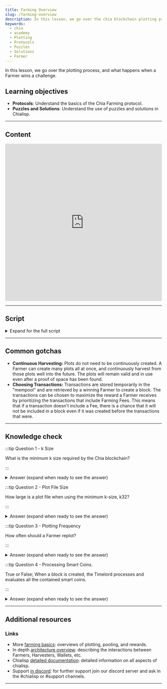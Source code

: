 ```yaml
---
title: Farming Overview
slug: /farming-overview
description: In this lesson, we go over the chia blockchain plotting process, and what happens when a chia Farmer wins a challenge.
keywords:
  - chia
  - academy
  - Plotting
  - Protocols
  - Puzzles
  - Solutions
  - Farmer
---
```


In this lesson, we go over the plotting process, and what happens when a Farmer wins a challenge.

## Learning objectives

- **Protocols**: Understand the basics of the Chia Farming protocol.
- **Puzzles and Solutions**: Understand the use of puzzles and solutions in Chialisp.

---

## Content

<div class="videoWrapper">
<iframe width="100%" height="504" src="https://www.youtube.com/embed/vyn0nIO56WU" frameborder="0" allowfullscreen="allowfullscreen"></iframe>
</div>

---

## Script

<details>

<summary> Expand for the full script </summary>

0:00  
Farmers are nodes that seek to win Proof of Space challenges in exchange for rewards. The Farmer that wins a challenge constructs and processes a block of transactions and adds it to the blockchain.

0:20  
To start, the Farmers pre-generate hashes into large blocks called Plots. The size of these plots are determined by a constant, k. k32 is the minimum required size and equates to around 108GB per plot.

0:40  
This plotting process is computationally intensive, similar to classic blockchain "mining", however, this process is only done once, reducing the overall energy usage immensely. Once the plots are created, they are then passively monitored by harvesters to determine if they contain a valid Proof of Space for the current network challenge.

1:00  
If the Farmer wins the challenge, they will start filling a block with transactions from the mempool. The Farming client has control of which transactions to include in the block, and will usually choose based on the largest Farming Fee, adding to the overall reward received.

1:20  
The block is then processed, meaning all the transactions and programs within smart coins are executed and resolved. The block is then signed by the farmer and submitted to the chain.

</details>

---

## Common gotchas

- **Continuous Harvesting:** Plots do not need to be continuously created. A Farmer can create many plots all at once, and continuously harvest from those plots well into the future. The plots will remain valid and in use even after a proof of space has been found.
- **Choosing Transactions:** Transactions are stored temporarily in the "mempool" and are retrieved by a winning Farmer to create a block. The transactions can be chosen to maximize the reward a Farmer receives by prioritizing the transactions that include Farming Fees. This means that if a transaction doesn't include a Fee, there is a chance that it will not be included in a block even if it was created before the transactions that were.

---

## Knowledge check

:::tip Question 1 - k Size

What is the minimum k size required by the Chia blockchain?

:::

<details>

<summary> Answer (expand when ready to see the answer)  </summary>

k32

</details>

:::tip Question 2 - Plot File Size

How large is a plot file when using the minimum k-size, k32?

:::

<details>

<summary> Answer (expand when ready to see the answer)  </summary>

Around 108GB

</details>

:::tip Question 3 - Plotting Frequency

How often should a Farmer replot?

:::

<details>

<summary> Answer (expand when ready to see the answer) </summary>

Ideally, a Farmer should not have to replot. There may be some instances a Farmer may want to replot (alter the k-size or compression, changing from pool-based farming to solo-farming etc.), but the plots should remain valid and useful well into the future.

</details>

:::tip Question 4 - Processing Smart Coins.

True or False; When a block is created, the Timelord processes and evaluates all the contained smart coins.

:::

<details>

<summary> Answer (expand when ready to see the answer) </summary>

False. The Farmer processes the smart coins contained in the block. The Timelord infuses the block to the rest of the chain.

</details>

---

## Additional resources

### Links

- More [farming basics](https://docs.chia.net/farming-basics): overviews of plotting, pooling, and rewards.
- In depth [architecture overview](https://docs.chia.net/architecture-overview): describing the interactions between Farmers, Harvesters, Wallets, etc.
- Chialisp [detailed documentation](https://chialisp.com/): detailed information on all aspects of chialisp.
- Support [in discord](https://discord.gg/chia): for further support join our discord server and ask in the #chialisp or #support channels.

---
